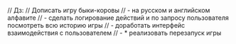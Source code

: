 // Дз:
// Дописать игру быки-коровы
// - на русском и английском алфавите
// - сделать логирование действий и по запросу пользователя посмотреть всю историю игры
// - доработать интерфейс взаимодействия с пользователем
// - * реализовать перезапуск игры

